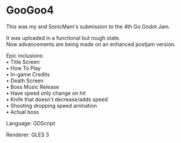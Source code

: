 # GooGoo4
This was my and SonicMam's submission to the 4th Go Godot Jam. 

It was uploaded in a functional but rough state.   
Now advancements are being made on an enhanced postjam version.

Epic inclusions:  
• Title Screen  
    • How To Play  
    • In-game Credits  
• Death Screen  
• Boss Music Release  
• Have speed only change on hit  
• Knife that doesn't decrease/adds speed  
• Shooting dropping speed animation  
• Actual boss

Language: GDScript

Renderer: GLES 3
